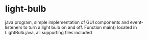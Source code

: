 # light-bulb

java program, simple implementation of GUI components and event-listeners to turn a light bulb on and off.
Function main() located in LightBulb.java, all supporting files included
